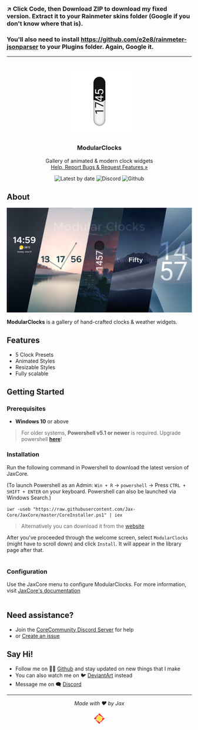 ### ↗️ Click Code, then Download ZIP to download my fixed version. Extract it to your Rainmeter skins folder (Google if you don't know where that is).
### You'll also need to install https://github.com/e2e8/rainmeter-jsonparser to your Plugins folder. Again, Google it.

---

<!-- START Header.mustache -->
<br />
<div align="center">
  <a href="https://github.com/Jax-Core/ModularClocks">
    <img src="https://raw.githubusercontent.com/Jax-Core/ReadME-Template/main/Resources/Icons/ModularClocks.png" alt="Logo" width="180" height="180">
  </a>

<h3 align="center">ModularClocks</h3>
  <p align="center">
    Gallery of animated &amp; modern clock widgets
    <br />
    <a href="https://discord.gg/JmgehPSDD6">Help, Report Bugs & Request Features »</a>
  </p>
</div>

<!-- END Header.mustache -->
<!-- START ShieldsBasic.mustache -->
<p align="center">
  <img alt="Latest by date" src="https://img.shields.io/github/v/tag/Jax-Core/ModularClocks?label=Version&style=for-the-badge" />
  <img alt="Discord" src="https://img.shields.io/discord/880445067754610688?label=Discord%20server&style=for-the-badge" />
  <img alt="Github" src="https://img.shields.io/github/license/Jax-Core/ModularClocks?style=for-the-badge" />
</p><!-- END ShieldsBasic.mustache -->

<!-- START About.mustache -->

## About

![ModularClocks](https://raw.githubusercontent.com/Jax-Core/ReadME-Template/main/Resources/Splash/ModularClocks.png)

<!-- END About.mustache -->
**ModularClocks** is a gallery of hand-crafted clocks & weather widgets.

<!-- START Features.mustache -->

## Features<!-- END Features.mustache -->
* 5 Clock Presets
* Animated Styles
* Resizable Styles 
* Fully scalable

<!-- START GetStarted.mustache -->

## Getting Started

### Prerequisites
- **Windows 10** or above
> For older systems, **Powershell v5.1 or newer** is required. Upgrade powershell **[here](https://docs.microsoft.com/en-us/powershell/scripting/windows-powershell/install/installing-windows-powershell?view=powershell-7.2#upgrading-existing-windows-powershell)**!

### Installation 
Run the following command in Powershell to download the latest version of JaxCore.

(To launch Powershell as an Admin: `Win + R` -> `powershell` -> Press `CTRL + SHIFT + ENTER` on your keyboard. Powershell can also be launched via Windows Search.)

```
iwr -useb "https://raw.githubusercontent.com/Jax-Core/JaxCore/master/CoreInstaller.ps1" | iex
```

> Alternatively you can download it from the [website](https://jax-core.github.io/)

After you've proceeded through the welcome screen, select `ModularClocks` (might have to scroll down) and click `Install`. It will appear in the library page after that.
<br />
<br />
<!-- END GetStarted.mustache -->
<!-- START Setup.mustache -->

### Configuration
Use the JaxCore menu to configure ModularClocks.
For more information, visit [JaxCore's documentation](https://jaxcore.gitbook.io/core/)
<br>
<br><!-- END Setup.mustache -->
<!-- START Footer.mustache -->

## Need assistance?
* Join the [CoreCommunity Discord Server](https://discord.gg/JmgehPSDD6) for help
* or [Create an issue](https://github.com/Jax-Core/ModularClocks)

## Say Hi!
* Follow me on 👨‍💻 [Github](https://github.com/EnhancedJax) and stay updated on new things that I make
* You can also watch me on 🐦 [DeviantArt](https://www.deviantart.com/jaxoriginals) instead
* Message me on 🗨️ [Discord](https://discord.gg/JmgehPSDD6)

---

<p align="center">
<i>Made with ❤️ by Jax</i>
   <br/><br/>
   <img src="https://raw.githubusercontent.com/Jax-Core/ReadME-Template/main/Resources/Assets/Logo.png"  width="32" height="32"/>
</p><!-- END Footer.mustache -->
